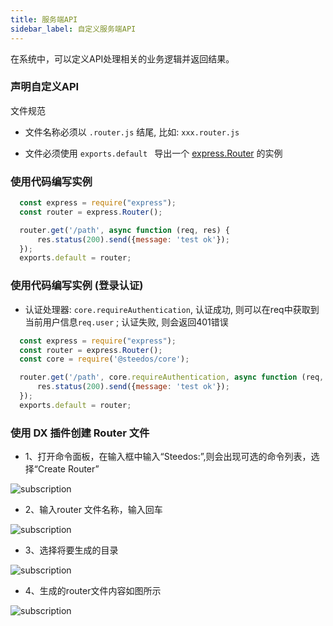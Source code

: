 ```yaml
---
title: 服务端API
sidebar_label: 自定义服务端API
---
```

在系统中，可以定义API处理相关的业务逻辑并返回结果。

### 声明自定义API

文件规范

- 文件名称必须以 `.router.js` 结尾, 比如: `xxx.router.js`

- 文件必须使用 `exports.default ` 导出一个 [express.Router](http://expressjs.com/en/4x/api.html#router) 的实例

### 使用代码编写实例

```js
  const express = require("express");
  const router = express.Router();

  router.get('/path', async function (req, res) {
      res.status(200).send({message: 'test ok'});
  });
  exports.default = router;
```

### 使用代码编写实例 (登录认证)

- 认证处理器: `core.requireAuthentication`, 认证成功, 则可以在req中获取到当前用户信息`req.user` ; 认证失败, 则会返回401错误

```js
  const express = require("express");
  const router = express.Router();
  const core = require('@steedos/core');

  router.get('/path', core.requireAuthentication, async function (req, res) {
      res.status(200).send({message: 'test ok'});
  });
  exports.default = router;
```

### 使用 DX 插件创建 Router 文件

- 1、打开命令面板，在输入框中输入“Steedos:”,则会出现可选的命令列表，选择“Create Router”

![subscription](/assets/dx/vs_extension/vs_extension14.png)

- 2、输入router 文件名称，输入回车

![subscription](/assets/dx/vs_extension/vs_extension15.png)

- 3、选择将要生成的目录

![subscription](/assets/dx/vs_extension/vs_extension16.png)

- 4、生成的router文件内容如图所示

![subscription](/assets/dx/vs_extension/vs_extension17.png)
